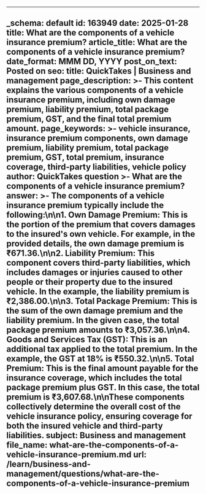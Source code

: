 
---
_schema: default
id: 163949
date: 2025-01-28
title: What are the components of a vehicle insurance premium?
article_title: What are the components of a vehicle insurance premium?
date_format: MMM DD, YYYY
post_on_text: Posted on
seo:
  title: QuickTakes | Business and management
  page_description: >-
    This content explains the various components of a vehicle insurance premium, including own damage premium, liability premium, total package premium, GST, and the final total premium amount.
  page_keywords: >-
    vehicle insurance, insurance premium components, own damage premium, liability premium, total package premium, GST, total premium, insurance coverage, third-party liabilities, vehicle policy
author: QuickTakes
question >-
    What are the components of a vehicle insurance premium?
answer: >-
    The components of a vehicle insurance premium typically include the following:\n\n1. **Own Damage Premium**: This is the portion of the premium that covers damages to the insured's own vehicle. For example, in the provided details, the own damage premium is ₹671.36.\n\n2. **Liability Premium**: This component covers third-party liabilities, which includes damages or injuries caused to other people or their property due to the insured vehicle. In the example, the liability premium is ₹2,386.00.\n\n3. **Total Package Premium**: This is the sum of the own damage premium and the liability premium. In the given case, the total package premium amounts to ₹3,057.36.\n\n4. **Goods and Services Tax (GST)**: This is an additional tax applied to the total premium. In the example, the GST at 18% is ₹550.32.\n\n5. **Total Premium**: This is the final amount payable for the insurance coverage, which includes the total package premium plus GST. In this case, the total premium is ₹3,607.68.\n\nThese components collectively determine the overall cost of the vehicle insurance policy, ensuring coverage for both the insured vehicle and third-party liabilities.
subject: Business and management
file_name: what-are-the-components-of-a-vehicle-insurance-premium.md
url: /learn/business-and-management/questions/what-are-the-components-of-a-vehicle-insurance-premium
---

&nbsp;